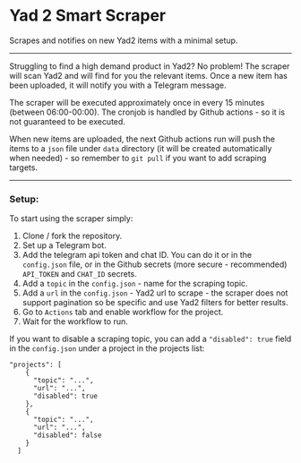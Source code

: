 # Yad 2 Smart Scraper

Scrapes and notifies on new Yad2 items with a minimal setup.

---

Struggling to find a high demand product in Yad2? No problem!
The scraper will scan Yad2 and will find for you the relevant items. Once a new item has been uploaded, it will notify you with a Telegram message.

The scraper will be executed approximately once in every 15 minutes (between 06:00-00:00). The cronjob is handled by Github actions - so it is not guaranteed to be executed.

When new items are uploaded, the next Github actions run will push the items to a `json` file under `data` directory (it will be created automatically when needed) - so remember to `git pull` if you want to add scraping targets.

---

### Setup:

To start using the scraper simply:
1. Clone / fork the repository.
2. Set up a Telegram bot.
3. Add the telegram api token and chat ID. You can do it or in the `config.json` file, or in the Github secrets (more secure - recommended) `API_TOKEN` and `CHAT_ID` secrets.
4. Add a `topic` in the `config.json` - name for the scraping topic.
5. Add a `url` in the `config.json` - Yad2 url to scrape - the scraper does not support pagination so be specific and use Yad2 filters for better results. 
6. Go to `Actions` tab and enable workflow for the project.
7. Wait for the workflow to run.

If you want to disable a scraping topic, you can add a `"disabled": true` field in the `config.json` under a project in the projects list:
```
"projects": [
    {
      "topic": "...",
      "url": "...",
      "disabled": true
    },
    {
      "topic": "...",
      "url": "...",
      "disabled": false
    }
  ]
```
